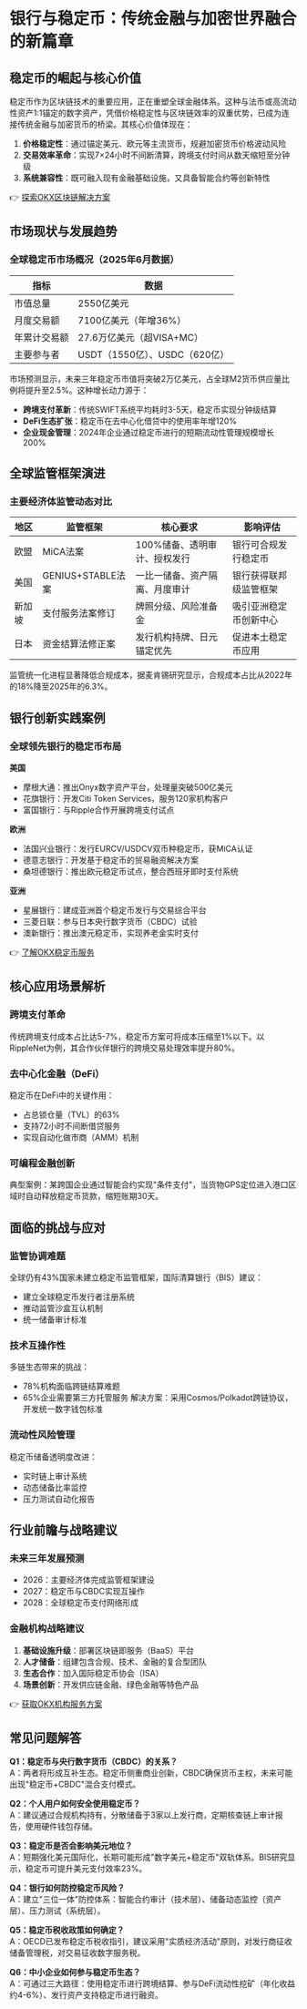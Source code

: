 # 银行与稳定币：传统金融与加密世界融合的新篇章

## 稳定币的崛起与核心价值

稳定币作为区块链技术的重要应用，正在重塑全球金融体系。这种与法币或高流动性资产1:1锚定的数字资产，凭借价格稳定性与区块链效率的双重优势，已成为连接传统金融与加密货币的桥梁。其核心价值体现在：

1. **价格稳定性**：通过锚定美元、欧元等主流货币，规避加密货币价格波动风险
2. **交易效率革命**：实现7×24小时不间断清算，跨境支付时间从数天缩短至分钟级
3. **系统兼容性**：既可融入现有金融基础设施，又具备智能合约等创新特性

👉 [探索OKX区块链解决方案](https://bit.ly/okx_welcome)

## 市场现状与发展趋势

### 全球稳定币市场概况（2025年6月数据）

| 指标                | 数据                     |
|---------------------|--------------------------|
| 市值总量            | 2550亿美元               |
| 月度交易额          | 7100亿美元（年增36%）    |
| 年累计交易额        | 27.6万亿美元（超VISA+MC）|
| 主要参与者          | USDT（1550亿）、USDC（620亿） |

市场预测显示，未来三年稳定币市值将突破2万亿美元，占全球M2货币供应量比例将提升至2.5%。这种增长动力源于：

- **跨境支付革新**：传统SWIFT系统平均耗时3-5天，稳定币实现分钟级结算
- **DeFi生态扩张**：稳定币在去中心化借贷中的使用率年增120%
- **企业现金管理**：2024年企业通过稳定币进行的短期流动性管理规模增长200%

## 全球监管框架演进

### 主要经济体监管动态对比

| 地区   | 监管框架              | 核心要求                          | 影响评估                  |
|--------|-----------------------|-----------------------------------|---------------------------|
| 欧盟   | MiCA法案              | 100%储备、透明审计、授权发行      | 银行可合规发行稳定币      |
| 美国   | GENIUS+STABLE法案     | 一比一储备、资产隔离、月度审计    | 银行获得联邦级监管框架    |
| 新加坡 | 支付服务法案修订      | 牌照分级、风险准备金              | 吸引亚洲稳定币创新中心    |
| 日本   | 资金结算法修正案      | 发行机构持牌、日元锚定优先        | 促进本土稳定币应用        |

监管统一化进程显著降低合规成本，据麦肯锡研究显示，合规成本占比从2022年的18%降至2025年的6.3%。

## 银行创新实践案例

### 全球领先银行的稳定币布局

**美国**
- 摩根大通：推出Onyx数字资产平台，处理量突破500亿美元
- 花旗银行：开发Citi Token Services，服务120家机构客户
- 富国银行：与Ripple合作开展跨境支付试点

**欧洲**
- 法国兴业银行：发行EURCV/USDCV双币种稳定币，获MiCA认证
- 德意志银行：开发基于稳定币的贸易融资解决方案
- 桑坦德银行：推出欧元稳定币试点，整合西班牙即时支付系统

**亚洲**
- 星展银行：建成亚洲首个稳定币发行与交易综合平台
- 三菱日联：参与日本央行数字货币（CBDC）试验
- 澳新银行：推出澳元稳定币，实现养老金实时支付

👉 [了解OKX稳定币服务](https://bit.ly/okx_welcome)

## 核心应用场景解析

### 跨境支付革命
传统跨境支付成本占比达5-7%，稳定币方案可将成本压缩至1%以下。以RippleNet为例，其合作伙伴银行的跨境交易处理效率提升80%。

### 去中心化金融（DeFi）
稳定币在DeFi中的关键作用：
- 占总锁仓量（TVL）的63%
- 支持72小时不间断借贷服务
- 实现自动化做市商（AMM）机制

### 可编程金融创新
典型案例：某跨国企业通过智能合约实现"条件支付"，当货物GPS定位进入港口区域时自动释放稳定币货款，缩短账期30天。

## 面临的挑战与应对

### 监管协调难题
全球仍有43%国家未建立稳定币监管框架，国际清算银行（BIS）建议：
- 建立全球稳定币发行者注册系统
- 推动监管沙盒互认机制
- 统一储备审计标准

### 技术互操作性
多链生态带来的挑战：
- 78%机构面临跨链结算难题
- 65%企业需要第三方托管服务
解决方案：采用Cosmos/Polkadot跨链协议，开发统一数字钱包标准

### 流动性风险管理
稳定币储备透明度改进：
- 实时链上审计系统
- 动态储备比率监控
- 压力测试自动化报告

## 行业前瞻与战略建议

### 未来三年发展预测
- 2026：主要经济体完成监管框架建设
- 2027：稳定币与CBDC实现互操作
- 2028：全球稳定币支付网络形成

### 金融机构战略建议
1. **基础设施升级**：部署区块链即服务（BaaS）平台
2. **人才储备**：组建包含合规、技术、金融的复合型团队
3. **生态合作**：加入国际稳定币协会（ISA）
4. **场景创新**：开发供应链金融、绿色金融等特色产品

👉 [获取OKX机构服务方案](https://bit.ly/okx_welcome)

## 常见问题解答

**Q1：稳定币与央行数字货币（CBDC）的关系？**  
A：两者将形成互补生态。稳定币侧重商业创新，CBDC确保货币主权，未来可能出现"稳定币+CBDC"混合支付模式。

**Q2：个人用户如何安全使用稳定币？**  
A：建议通过合规机构持有，分散储备于3家以上发行商，定期核查链上审计报告，使用硬件钱包存储。

**Q3：稳定币是否会影响美元地位？**  
A：短期强化美元国际化，长期可能形成"数字美元+稳定币"双轨体系。BIS研究显示，稳定币可提升美元支付效率23%。

**Q4：银行如何防控稳定币风险？**  
A：建立"三位一体"防控体系：智能合约审计（技术层）、储备动态监控（资产层）、压力测试（系统层）。

**Q5：稳定币税收政策如何确定？**  
A：OECD已发布稳定币税收指引，建议采用"实质经济活动"原则，对发行商征收储备管理税，对交易征收数字服务税。

**Q6：中小企业如何参与稳定币生态？**  
A：可通过三大路径：使用稳定币进行跨境结算、参与DeFi流动性挖矿（年化收益约4-6%）、发行资产支持稳定币进行融资。